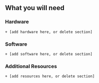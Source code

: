 ## What you will need

### Hardware

    + [add hardware here, or delete section]

### Software

    + [add software here, or delete section]

### Additional Resources

    + [add resources here, or delete section]

